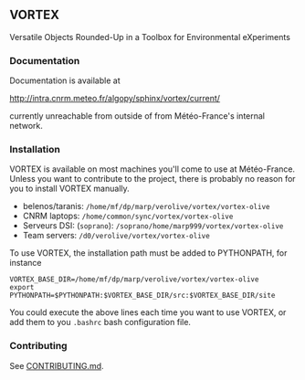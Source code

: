 ## VORTEX

Versatile Objects Rounded-Up in a Toolbox for Environmental eXperiments

### Documentation

Documentation is available at

http://intra.cnrm.meteo.fr/algopy/sphinx/vortex/current/

currently unreachable from outside of from Météo-France's internal
network.

### Installation

VORTEX is available on most machines you'll come to use at
Météo-France.  Unless you want to contribute to the project, there is
probably no reason for you to install VORTEX manually.

- belenos/taranis: `/home/mf/dp/marp/verolive/vortex/vortex-olive`
- CNRM laptops: `/home/common/sync/vortex/vortex-olive`
- Serveurs DSI: (`soprano`): `/soprano/home/marp999/vortex/vortex-olive`
- Team servers: `/d0/verolive/vortex/vortex-olive`

To use VORTEX, the installation path must be added to PYTHONPATH, for instance

```
VORTEX_BASE_DIR=/home/mf/dp/marp/verolive/vortex/vortex-olive
export PYTHONPATH=$PYTHONPATH:$VORTEX_BASE_DIR/src:$VORTEX_BASE_DIR/site
```

You could execute the above lines each time you want to use VORTEX, or
add them to you `.bashrc` bash configuration file.

### Contributing

See [CONTRIBUTING.md](CONTRIBUTING.md).







